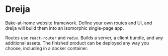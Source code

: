 Dreija
===

Bake-at-home website framework. Define your own routes and UI, and dreija will build
them into an isomorphic single-page app.

Routes use `react-router` and `redux`. Builds a server, a client bundle, and any
additional assets. The finished product can be deployed any way you choose, including in a docker container.

